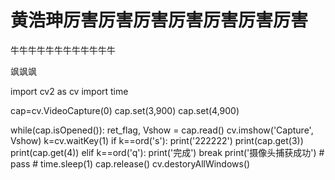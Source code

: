 # 黄浩珅厉害厉害厉害厉害厉害厉害厉害

牛牛牛牛牛牛牛牛牛牛牛牛

飒飒飒

import cv2 as cv
import time

cap=cv.VideoCapture(0)
cap.set(3,900)
cap.set(4,900)

while(cap.isOpened()):
    ret_flag, Vshow = cap.read()
    cv.imshow('Capture', Vshow)
    k=cv.waitKey(1)
    if k==ord('s'):
        print('222222')
        print(cap.get(3))
        print(cap.get(4))
    elif k==ord('q'):
        print('完成')
        break
    print('摄像头捕获成功')
    # pass
    # time.sleep(1)
cap.release()
cv.destoryAllWindows()
